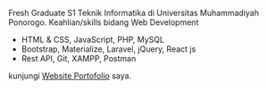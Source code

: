 Fresh Graduate S1 Teknik Informatika di Universitas Muhammadiyah Ponorogo. Keahlian/skills bidang Web Development

- HTML & CSS, JavaScript, PHP, MySQL
- Bootstrap, Materialize, Laravel, jQuery, React js
- Rest API, Git, XAMPP, Postman

kunjungi [Website Portofolio](https://rikiwidiantoro.github.io) saya.
